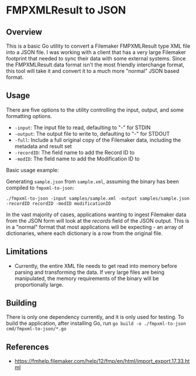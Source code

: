 # FMPXMLResult to JSON

## Overview

This is a basic Go utility to convert a Filemaker FMPXMLResult type XML file into a JSON file. I was working with a client that has a very large Filemaker footprint that needed to sync their data with some external systems. Since the FMPXMLResult data format isn't the most friendly interchange format, this tool will take it and convert it to a much more "normal" JSON based format.

## Usage

There are five options to the utility controlling the input, output, and some formatting options.

- `-input`: The input file to read, defaulting to "-" for STDIN
- `-output`: The output file to write to, defaulting to "-" for STDOUT
- `-full`: Include a full original copy of the Filemaker data, including the metadata and result set
- `-recordID`: The field name to add the Record ID to
- `-modID`: The field name to add the Modification ID to

Basic usage example:

Generating `sample.json` from `sample.xml`, assuming the binary has been compiled to `fmpxml-to-json`:

`./fmpxml-to-json -input samples/sample.xml -output samples/sample.json -recordID recordID -modID modificationID`

In the vast majority of cases, applications wanting to ingest Filemaker data from the JSON form will look at the *records* field of the JSON output. This is in a "normal" format that most applications will be expecting - an array of dictionaries, where each dictionary is a row from the original file.

## Limitations

- Currently, the entire XML file needs to get read into memory before parsing and transforming the data. If very large files are being manipulated, the memory requirements of the binary will be proportionally large.

## Building

There is only one dependency currently, and it is only used for testing. To build the application, after installing Go, run `go build -o ./fmpxml-to-json cmd/fmpxml-to-json/*.go`

## References

- https://fmhelp.filemaker.com/help/12/fmp/en/html/import_export.17.33.html

